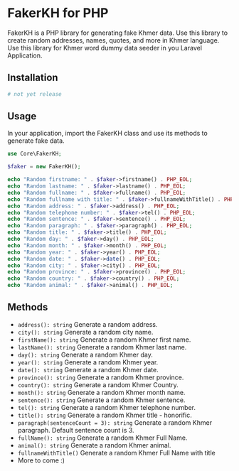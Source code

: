 # FakerKH​ for PHP

FakerKH is a PHP library for generating fake Khmer data. Use this library to create random addresses, names, quotes, and more in Khmer language. Use this library for Khmer word dummy data seeder in you Laravel Application.

## Installation

```bash
# not yet release
```

## Usage

In your application, import the FakerKH class and use its methods to generate fake data.

```php
use Core\FakerKH;

$faker = new FakerKH();

echo "Random firstname: " . $faker->firstname() . PHP_EOL;
echo "Random lastname: " . $faker->lastname() . PHP_EOL;
echo "Random fullname: " . $faker->fullname() . PHP_EOL;
echo "Random fullname with title: " . $faker->fullnameWithTitle() . PHP_EOL;
echo "Random address: " . $faker->address() . PHP_EOL;
echo "Random telephone number: " . $faker->tel() . PHP_EOL;
echo "Random sentence: " . $faker->sentence() . PHP_EOL;
echo "Random paragraph: " . $faker->paragraph() . PHP_EOL;
echo "Random title: " . $faker->title() . PHP_EOL;
echo "Random day: " . $faker->day() . PHP_EOL;
echo "Random month: " . $faker->month() . PHP_EOL;
echo "Random year: " . $faker->year() . PHP_EOL;
echo "Random date: " . $faker->date() . PHP_EOL;
echo "Random city: " . $faker->city() . PHP_EOL;
echo "Random province: " . $faker->province() . PHP_EOL;
echo "Random country: " . $faker->country() . PHP_EOL;
echo "Random animal: " . $faker->animal() . PHP_EOL;
```

## Methods

- `address(): string` Generate a random address.
- `city(): string` Generate a random city name.
- `firstName(): string` Generate a random Khmer first name.
- `lastName(): string` Generate a random Khmer last name.
- `day(): string` Generate a random Khmer day.
- `year(): string` Generate a random Khmer year.
- `date(): string` Generate a random Khmer date.
- `province(): string` Generate a random Khmer province.
- `country(): string` Generate a random Khmer Country.
- `month(): string` Generate a random Khmer month name.
- `sentence(): string` Generate a random Khmer sentence.
- `tel(): string` Generate a random Khmer telephone number.
- `title(): string` Generate a random Khmer title - honorific.
- `paragraph(sentenceCount = 3): string` Generate a random Khmer paragraph. Default sentence count is 3.
- `fullName(): string` Generate a random Khmer Full Name.
- `animal(): string` Generate a random Khmer animal.
- `fullnameWithTitle()` Generate a random Khmer Full Name with title
- More to come :)
